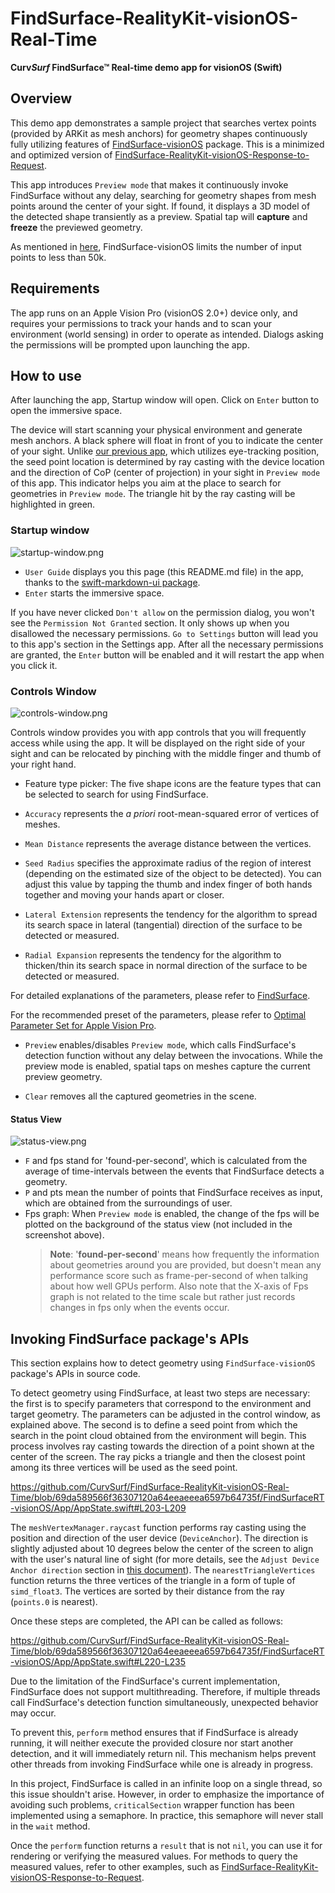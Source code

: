 # FindSurface-RealityKit-visionOS-Real-Time

**Curv*Surf* FindSurface™ Real-time demo app for visionOS (Swift)**


## Overview

This demo app demonstrates a sample project that searches vertex points (provided by ARKit as mesh anchors) for geometry shapes continuously fully utilizing features of [FindSurface-visionOS](https://github.com/CurvSurf/FindSurface-visionOS/tree/main) package. This is a minimized and optimized version of [FindSurface-RealityKit-visionOS-Response-to-Request](https://github.com/CurvSurf/FindSurface-RealityKit-visionOS-Response-to-Request).

This app introduces `Preview mode` that makes it continuously invoke FindSurface without any delay, searching for geometry shapes from mesh points around the center of your sight. If found, it displays a 3D model of the detected shape transiently as a preview. Spatial tap will **capture** and **freeze** the previewed geometry.

As mentioned in [here](https://github.com/CurvSurf/FindSurface-visionOS#overview), FindSurface-visionOS limits the number of input points to less than 50k.


## Requirements

The app runs on an Apple Vision Pro (visionOS 2.0+) device only, and requires your permissions to track your hands and to scan your environment (world sensing) in order to operate as intended. Dialogs asking the permissions will be prompted upon launching the app.


## How to use

After launching the app, Startup window will open. Click on `Enter` button to open the immersive space.

The device will start scanning your physical environment and generate mesh anchors. A black sphere will float in front of you to indicate the center of your sight. Unlike [our previous app](https://github.com/CurvSurf/FindSurface-RealityKit-visionOS), which utilizes eye-tracking position, the seed point location is determined by ray casting with the device location and the direction of CoP (center of projection) in your sight in `Preview mode` of this app. This indicator helps you aim at the place to search for geometries in `Preview mode`. The triangle hit by the ray casting will be highlighted in green.


### Startup window

![startup-window.png](images/startup-window.png)

- `User Guide` displays you this page (this README.md file) in the app, thanks to the [swift-markdown-ui package](https://github.com/gonzalezreal/swift-markdown-ui).
- `Enter` starts the immersive space.

If you have never clicked `Don't allow` on the permission dialog, you won't see the `Permission Not Granted` section. It only shows up when you disallowed the necessary permissions. `Go to Settings` button will lead you to this app's section in the Settings app. After all the necessary permissions are granted, the `Enter` button will be enabled and it will restart the app when you click it.


### Controls Window

![controls-window.png](images/controls-window.png)

Controls window provides you with app controls that you will frequently access while using the app. It will be displayed on the right side of your sight and can be relocated by pinching with the middle finger and thumb of your right hand.

- Feature type picker: The five shape icons are the feature types that can be selected to search for using FindSurface.

- `Accuracy` represents the *a priori* root-mean-squared error of vertices of meshes.
- `Mean Distance` represents the average distance between the vertices.
- `Seed Radius` specifies the approximate radius of the region of interest (depending on the estimated size of the object to be detected). You can adjust this value by tapping the thumb and index finger of both hands together and moving your hands apart or closer.
- `Lateral Extension` represents the tendency for the algorithm to spread its search space in lateral (tangential) direction of the surface to be detected or measured.
- `Radial Expansion` represents the tendency for the algorithm to thicken/thin its search space in normal direction of the surface to be detected or measured.

For detailed explanations of the parameters, please refer to [FindSurface](https://github.com/CurvSurf/FindSurface#how-does-it-work).

For the recommended preset of the parameters, please refer to [Optimal Parameter Set for Apple Vision Pro](https://github.com/CurvSurf/FindSurface-visionOS#optimal-parameter-set-for-apple-vision-pro).

- `Preview` enables/disables `Preview mode`, which calls FindSurface's detection function without any delay between the invocations. While the preview mode is enabled, spatial taps on meshes capture the current preview geometry.

- `Clear` removes all the captured geometries in the scene.

#### Status View

![status-view.png](images/status-view.png)

- `F` and fps stand for 'found-per-second', which is calculated from the average of time-intervals between the events that FindSurface detects a geometry.
- `P` and pts mean the number of points that FindSurface receives as input, which are obtained from the surroundings of user.
- Fps graph: When `Preview mode` is enabled, the change of the fps will be plotted on the background of the status view (not included in the screenshot above).
    > **Note**: '**found-per-second**' means how frequently the information about geometries around you are provided, but doesn't mean any performance score such as frame-per-second of when talking about how well GPUs perform. Also note that the X-axis of Fps graph is not related to the time scale but rather just records changes in fps only when the events occur.


## Invoking FindSurface package's APIs

This section explains how to detect geometry using `FindSurface-visionOS` package's APIs in source code.

To detect geometry using FindSurface, at least two steps are necessary: the first is to specify parameters that correspond to the environment and target geometry. The parameters can be adjusted in the control window, as explained above. The second is to define a seed point from which the search in the point cloud obtained from the environment will begin. This process involves ray casting towards the direction of a point shown at the center of the screen. The ray picks a triangle and then the closest point among its three vertices will be used as the seed point.

https://github.com/CurvSurf/FindSurface-RealityKit-visionOS-Real-Time/blob/69da589566f36307120a64eeaeeea6597b64735f/FindSurfaceRT-visionOS/App/AppState.swift#L203-L209

The `meshVertexManager.raycast` function performs ray casting using the position and direction of the user device (`DeviceAnchor`). The direction is slightly adjusted about 10 degrees below the center of the screen to align with the user's natural line of sight (for more details, see the `Adjust Device Anchor direction` section in [this document](https://github.com/CurvSurf/FindSurface-RealityKit-visionOS-Response-to-Request/blob/main/USERGUIDE.md#settings-behaviors)). The `nearestTriangleVertices` function returns the three vertices of the triangle in a form of tuple of `simd_float3`. The vertices are sorted by their distance from the ray (`points.0` is nearest). 

Once these steps are completed, the API can be called as follows:

https://github.com/CurvSurf/FindSurface-RealityKit-visionOS-Real-Time/blob/69da589566f36307120a64eeaeeea6597b64735f/FindSurfaceRT-visionOS/App/AppState.swift#L220-L235

Due to the limitation of the FindSurface's current implementation, FindSurface does not support multithreading. Therefore, if multiple threads call FindSurface's detection function simultaneously, unexpected behavior may occur.

To prevent this, `perform` method ensures that if FindSurface is already running, it will neither execute the provided closure nor start another detection, and it will immediately return nil. This mechanism helps prevent other threads from invoking FindSurface while one is already in progress.

In this project, FindSurface is called in an infinite loop on a single thread, so this issue shouldn't arise. However, in order to emphasize the importance of avoiding such problems, `criticalSection` wrapper function has been implemented using a semaphore. In practice, this semaphore will never stall in the `wait` method.

Once the `perform` function returns a `result` that is not `nil`, you can use it for rendering or verifying the measured values. For methods to query the measured values, refer to other examples, such as [FindSurface-RealityKit-visionOS-Response-to-Request](https://github.com/CurvSurf/FindSurface-RealityKit-visionOS-Response-to-Request).



